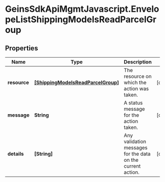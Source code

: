 # GeinsSdkApiMgmtJavascript.EnvelopeListShippingModelsReadParcelGroup

## Properties

Name | Type | Description | Notes
------------ | ------------- | ------------- | -------------
**resource** | [**[ShippingModelsReadParcelGroup]**](ShippingModelsReadParcelGroup.md) | The resource on which the action was taken. | [optional] 
**message** | **String** | A status message for the action taken. | [optional] 
**details** | **[String]** | Any validation messages for the data on the current action. | [optional] 


